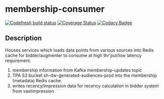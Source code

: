 # membership-consumer

[![Codefresh build status]( https://g.codefresh.io/api/badges/pipeline/steelhouse/SteelHouse%2Fmembership-consumer%2Fqa-pr-deploy?branch=dev&key=eyJhbGciOiJIUzI1NiJ9.NWEzYjA1NTEzNzNlNDEwMDAxYzhhMDBm.v7TXkltQXeRm04GXW-KfRp0xBTdggMIZmHNi3-xP4IA&type=cf-1)]( https://g.codefresh.io/pipelines/qa-pr-deploy/builds?repoOwner=SteelHouse&repoName=membership-consumer&serviceName=SteelHouse%2Fmembership-consumer&filter=trigger:build~Build;branch:dev;pipeline:5ccb56c862ced396e937ce2d~qa-pr-deploy)
[![Coverage Status](https://coveralls.io/repos/github/SteelHouse/membership-consumer/badge.svg?branch=dev&t=fxiZTZ)](https://coveralls.io/github/SteelHouse/membership-consumer?branch=dev)
[![Codacy Badge](https://api.codacy.com/project/badge/Grade/64630f46927f4810890872dd384985a5)](https://www.codacy.com?utm_source=github.com&amp;utm_medium=referral&amp;utm_content=SteelHouse/membership-consumer&amp;utm_campaign=Badge_Grade)

## Description
Houses services which loads data points from various sources into Redis cache for bidder/augmenter to consume at high thr'put/low latency requirement.
1. membership information from Kafka membership-updates topic
2. TPA S3 bucket sh-dw-generated-audiences-prod into the membership (metadata) Redis cache.
3. writes recency/impression data for recency calculation in bidder system from vastimpression
